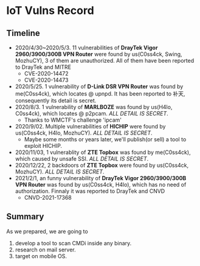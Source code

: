 # IoT Vulns Record

## Timeline

- 2020/4/30~2020/5/3. 11 vulnerabilities of **DrayTek Vigor 2960/3900/300B VPN Router** were found by us(C0ss4ck, Swing, MozhuCY), 3 of them are unauthorized. All of them have been reported to DrayTek and MITRE
	- CVE-2020-14472
	- CVE-2020-14473
- 2020/5/25. 1 vulnerability of **D-Link DSR VPN Router** was found by me(C0ss4ck), which locates @ upnpd. It has been reported to 补天, consequently its detail is secret.
- 2020/8/3. 1 vulnerability of **MARLBOZE** was found by us(H4lo, C0ss4ck), which locates @ p2pcam. *ALL DETAIL IS SECRET*.
	- Thanks to WMCTF's challenge 'ipcam'
- 2020/9/02. Multiple vulnerabilities of **HICHIP** were found by us(C0ss4ck, H4lo, MozhuCY). *ALL DETAIL IS SECRET*.
	- Maybe some months or years later, we'll publish(or sell) a tool to exploit HICHIP.
- 2020/11/03, 1 vulnerablity of **ZTE Topbox** was found by me(C0ss4ck), which caused by unsafe SSI. *ALL DETAIL IS SECRET*.
- 2020/12/22, 2 backdoors of **ZTE Topbox** were found by us(C0ss4ck, MozhuCY). *ALL DETAIL IS SECRET*.
- 2021/2/1, an funny vulnerability of  **DrayTek Vigor 2960/3900/300B VPN Router** was found by us(C0ss4ck, H4lo), which has no need of authorization. Finnaly it was reported to DrayTek and CNVD
	- CNVD-2021-17368


## Summary

As we prepared, we are going to 
1. develop a tool to scan CMDi inside any binary.
2. research on mail server.
3. target on mobile OS.